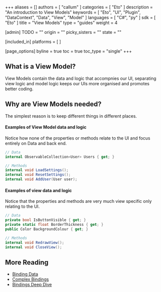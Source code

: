 +++
aliases = []
authors = [ "callum" ]
categories = [ "Eto" ]
description = "An introduction to View Models"
keywords = [ "Eto", "UI", "Plugin", "DataContext", "Data", "View", "Model" ]
languages = [ "C#", "py" ]
sdk = [ "Eto" ]
title = "View Models"
type = "guides"
weight = 4

[admin]
TODO = ""
origin = ""
picky_sisters = ""
state = ""

[included_in]
platforms = [ ]

[page_options]
byline = true
toc = true
toc_type = "single"
+++

<!-- cs -- WIP -->

## What is a View Model?
View Models contain the data and logic that accompnies our UI, separating view logic and model logic keeps our UIs more organised and promotes better coding.

## Why are View Models needed?
The simplest reason is to keep different things in different places.

#### Examples of View Model data and logic
Notice how none of the properties or methods relate to the UI and focus entirely on Data and back end.

``` cs
// Data
internal ObservableCollection<User> Users { get; }

// Methods
internal void LoadSettings();
internal void ResetSettings();
internal void AddUser(User user);
```

#### Examples of view data and logic
Notice that the properties and methods are very much view specific only relating to the UI.

``` cs
// Data
private bool IsButtonVisible { get; }
private static float BorderThickness { get; }
public Color BackgroundColour { get; }

// Methods
internal void RedrawView();
internal void CloseView();
```

<!--
# View Model structure

## A very basic View Mdoel
A very basic View Model with a single property.

``` cs
internal class MyViewModel
{
  public int Count { get; set; } = 0;
}
```

## A better basic View Model


``` cs
public class MyViewModel : INotifyPropertyChanged
{

  private int _count { get; set; }
  public int Count
  {
    get => _count;
    set
    {
      _count = value;
      RaisePropertyChanged(nameof(Count));
    }
  }

  public event PropertyChangedEventHandler PropertyChanged;

  protected virtual void RaisePropertyChanged(string propertyName)
  {
    PropertyChanged?.Invoke(this, new PropertyChangedEventArgs(propertyName));
  }
}
```

## A much better and simpler View Model
Rhino.UI has a ViewModel that can be used to save repeating yourself

``` cs
public class MyViewModel : Rhino.UI.ViewModel
{

  private int _count { get; set; }
  public int Count
  {
    get => _count;
    set
    {
      _count = value;
      RaisePropertyChanged(nameof(Count));
    }
  }
}
```
-->

## More Reading
- [Binding Data](../binding)
- [Complex Bindings](../complex-bindings)
- [Bindings Deep Dive ](../bindings-explained)